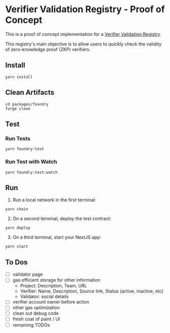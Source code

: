 # Verifier Validation Registry - Proof of Concept

This is a proof of concept implementation for a [Verifier Validation Registry](https://hackmd.io/@FlyingNobita/verifier-validator-registry-proposal-draft).

This registry's main objective is to allow users to quickly check the validity of zero-knowledge proof (ZKP) verifiers.

## Install

```
yarn install
```

## Clean Artifacts

```
cd packages/foundry
forge clean
```

## Test

### Run Tests

```
yarn foundry:test
```

### Run Test with Watch

```shell
yarn foundry:test:watch
```

## Run

1. Run a local network in the first terminal:

```
yarn chain
```

2. On a second terminal, deploy the test contract:

```
yarn deploy
```

3. On a third terminal, start your NextJS app:

```
yarn start
```

## To Dos

- [ ] validator page
- [ ] gas efficient storage for other information
  - Project: Description, Team, URL
  - Verifier: Name, Description, Source link, Status (active, inactive, etc)
  - Validator: social details
- [ ] verifier account owner before action
- [ ] other gas optimization
- [ ] clean out debug code
- [ ] fresh coat of paint / UI
- [ ] remaining TODOs

